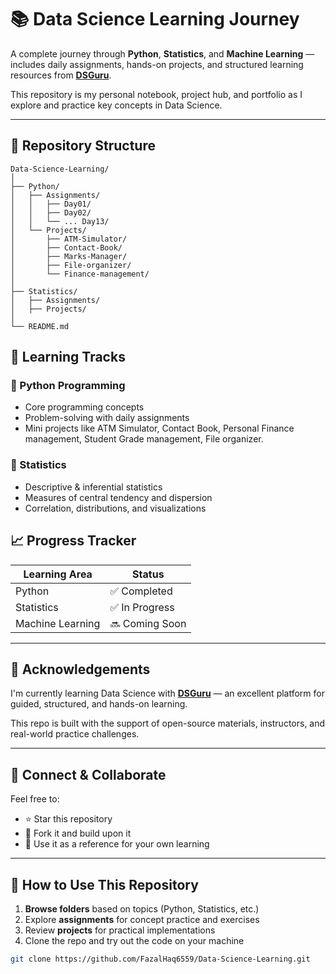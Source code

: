 # 📚 Data Science Learning Journey

A complete journey through **Python**, **Statistics**, and **Machine Learning** — includes daily assignments, hands-on projects, and structured learning resources from [**DSGuru**](https://www.linkedin.com/company/dsguru/posts/).

This repository is my personal notebook, project hub, and portfolio as I explore and practice key concepts in Data Science.

---

## 📂 Repository Structure

```
Data-Science-Learning/
│
├── Python/
│   ├── Assignments/
│   │   ├── Day01/
│   │   ├── Day02/
│   │   └── ... Day13/
│   └── Projects/
│       ├── ATM-Simulator/
│       ├── Contact-Book/
│       ├── Marks-Manager/
│       ├── File-organizer/
│       └── Finance-management/
│
├── Statistics/
│   ├── Assignments/
│   ├── Projects/
│
└── README.md
```

## 📌 Learning Tracks

### 🔹 Python Programming
- Core programming concepts
- Problem-solving with daily assignments
- Mini projects like ATM Simulator, Contact Book, Personal Finance management, Student Grade management, File organizer.

### 🔹 Statistics
- Descriptive & inferential statistics
- Measures of central tendency and dispersion
- Correlation, distributions, and visualizations


## 📈 Progress Tracker

| Learning Area      | Status         |
|--------------------|----------------|
| Python             | ✅ Completed    |
| Statistics         | ✅ In Progress  |
| Machine Learning   | 🔜 Coming Soon  |

---

## 🙌 Acknowledgements

I'm currently learning Data Science with [**DSGuru**](https://www.linkedin.com/company/dsguru/posts/) — an excellent platform for guided, structured, and hands-on learning.

This repo is built with the support of open-source materials, instructors, and real-world practice challenges.

---

## 🌟 Connect & Collaborate

Feel free to:

- ⭐ Star this repository  
- 🍴 Fork it and build upon it  
- 🧠 Use it as a reference for your own learning



---

## 🚀 How to Use This Repository

1. **Browse folders** based on topics (Python, Statistics, etc.)
2. Explore **assignments** for concept practice and exercises
3. Review **projects** for practical implementations
4. Clone the repo and try out the code on your machine

```bash
git clone https://github.com/FazalHaq6559/Data-Science-Learning.git
